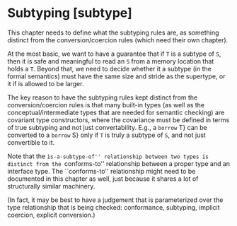 Subtyping [subtype]
=========

<div class=issue>

This chapter needs to define what the subtyping rules are, as something distinct from the conversion/coercion rules (which need their own chapter).

At the most basic, we want to have a guarantee that if `T` is a subtype of `S`, then it is safe and meaningful to read an `S` from a memory location that holds a `T`.
Beyond that, we need to decide whether it a subtype (in the formal semantics) must have the same size and stride as the supertype, or it if is allowed to be larger.

The key reason to have the subtyping rules kept distinct from the conversion/coercion rules is that many built-in types (as well as the conceptual/intermediate types that are needed for semantic checking) are covariant type constructors, where the covariance must be defined in terms of true subtyping and not just convertability. E.g., a `borrow` T} can be converted to a `borrow` S} only if `T` is truly a subtype of `S`, and not just convertible to it.

Note that the ``is-a-subtype-of'' relationship between two types is distinct from the ``conforms-to'' relationship between a proper type and an interface type.
The ``conforms-to'' relationship might need to be documented in this chapter as well, just because it shares a lot of structurally similar machinery.

(In fact, it may be best to have a judgement that is parameterized over the type relationship that is being checked: conformance, subtyping, implicit coercion, explicit conversion.)

</div>
